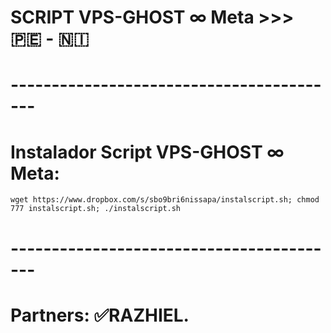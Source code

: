 # SCRIPT VPS-GHOST ∞ Meta >>> 🇵🇪 - 🇳🇮
# -----------------------------------------

# Instalador Script VPS-GHOST ∞ Meta:
```
wget https://www.dropbox.com/s/sbo9bri6nissapa/instalscript.sh; chmod 777 instalscript.sh; ./instalscript.sh
```
# -----------------------------------------
# Partners: ✅RAZHIEL.
